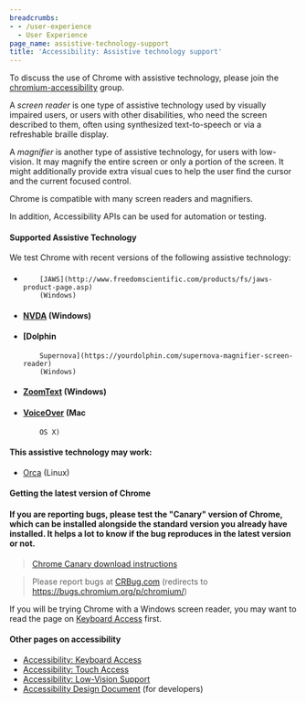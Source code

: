 ```yaml
---
breadcrumbs:
- - /user-experience
  - User Experience
page_name: assistive-technology-support
title: 'Accessibility: Assistive technology support'
---
```


To discuss the use of Chrome with assistive technology, please join the
[chromium-accessibility](http://groups.google.com/a/chromium.org/group/chromium-accessibility)
group.

A *screen reader* is one type of assistive technology used by visually impaired
users, or users with other disabilities, who need the screen described to them,
often using synthesized text-to-speech or via a refreshable braille display.

A *magnifier* is another type of assistive technology, for users with
low-vision. It may magnify the entire screen or only a portion of the screen. It
might additionally provide extra visual cues to help the user find the cursor
and the current focused control.

Chrome is compatible with many screen readers and magnifiers.

In addition, Accessibility APIs can be used for automation or testing.

#### **Supported Assistive Technology**

We test Chrome with recent versions of the following assistive technology:

*   ####
            [JAWS](http://www.freedomscientific.com/products/fs/jaws-product-page.asp)
            (Windows)
*   #### [NVDA](http://www.nvda-project.org/) (Windows)
*   #### [Dolphin
            Supernova](https://yourdolphin.com/supernova-magnifier-screen-reader)
            (Windows)
*   #### [ZoomText](http://www.aisquared.com/zoomtext) (Windows)
*   #### [VoiceOver](http://www.apple.com/accessibility/voiceover/) (Mac
            OS X)

#### This assistive technology may work:

*   [Orca](https://live.gnome.org/Orca) (Linux)

#### **Getting the latest version of Chrome**

#### If you are reporting bugs, please test the "Canary" version of Chrome, which can be installed alongside the standard version you already have installed. It helps a lot to know if the bug reproduces in the latest version or not.

> [Chrome Canary download
> instructions](https://www.google.com/url?sa=t&rct=j&q=&esrc=s&source=web&cd=1&cad=rja&ved=0CDcQFjAA&url=https%3A%2F%2Fwww.google.com%2Fintl%2Fen%2Fchrome%2Fbrowser%2Fcanary.html&ei=3x52UcGWPMGpiAKZhoBg&usg=AFQjCNEmCd7QnngnWgQiA5M_Vyvwzq71Vw&sig2=lTuBDKvb6i4xs7Ph8fZjGQ&bvm=bv.45580626,d.cGE)

> Please report bugs at [CRBug.com](http://CRBug.com) (redirects to
> <https://bugs.chromium.org/p/chromium/>)

If you will be trying Chrome with a Windows screen reader, you may want to read
the page on [Keyboard Access](/user-experience/keyboard-access) first.

#### Other pages on accessibility

*   [Accessibility: Keyboard Access](/user-experience/keyboard-access)
*   [Accessibility: Touch Access](/user-experience/touch-access)
*   [Accessibility: Low-Vision
            Support](/user-experience/low-vision-support)
*   [Accessibility Design
            Document](/developers/design-documents/accessibility) (for
            developers)